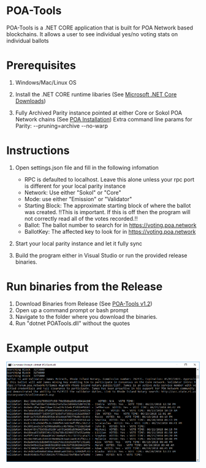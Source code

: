 # POA-Tools

POA-Tools is a .NET CORE application that is built for POA Network based blockchains. It allows a user to see individual yes/no voting stats on individual ballots

# Prerequisites

1. Windows/Mac/Linux OS
2. Install the .NET CORE runtime libaries (See [Microsoft .NET Core Downloads](https://www.microsoft.com/net/download))

3. Fully Archived Parity instance pointed at either Core or Sokol POA Network chains
(See [POA Installation](https://github.com/poanetwork/wiki/wiki/POA-Installation))
Extra command line params for Parity: --pruning=archive --no-warp

# Instructions
1. Open settings.json file and fill in the following infomation
    - RPC is defaulted to localhost. Leave this alone unless your rpc port is different for your local parity instance
    - Network: Use either "Sokol" or "Core"
    - Mode: use either "Emission" or "Validator"
    - Starting Block: The approximate starting block of where the ballot was created. !!This is important. If this is off then the program will not correctly read all of the votes recorded.!!
    - Ballot: The ballot number to search for in https://voting.poa.network
    - BallotKey: The affected key to look for in https://voting.poa.network

2. Start your local parity instance and let it fully sync
3. Build the program either in Visual Studio or run the provided release binaries.

# Run binaries from the Release
1. Download Binaries from Release (See [POA-Tools v1.2](https://github.com/ajkagy/POA-Tools/releases/tag/v1.2))
2. Open up a command prompt or bash prompt
3. Navigate to the folder where you download the binaries.
4. Run "dotnet POATools.dll" without the quotes

# Example output

![Example Output](https://raw.githubusercontent.com/ajkagy/POA-Tools/master/results_James_core.png)